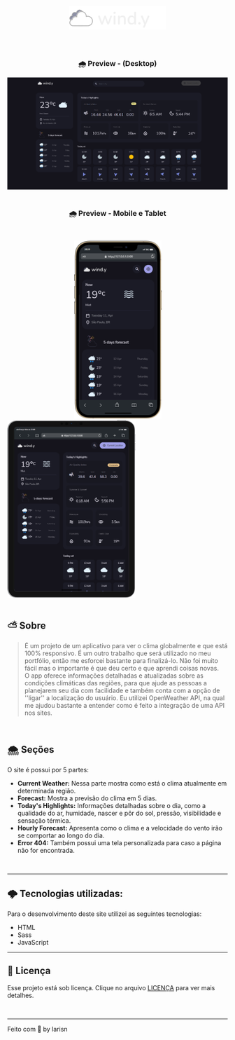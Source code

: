 
<h1 align="center">
<img src="assets/img/logo.svg" width="220px">
</h1>
<br>

<h3 align="center">
🌧 Preview - (Desktop)
</h3>

![Desktop](https://github.com/larisn/wind.y/blob/master/assets/img/preview.png)
<br>
<br>

<h3 align="center">
🌧 Preview - Mobile e Tablet
</h3>
<br>

&ensp; &ensp; &ensp; &ensp; &ensp; &ensp; &ensp; &ensp; &ensp; &ensp; &ensp; &ensp; &ensp; &ensp; <img src="assets/img/mobile.png" width="200px"> &ensp; &ensp; &ensp; <img src="assets/img/tablet.png" width="293px">
<br>
<br>

## ⛅️ Sobre

> É um projeto de um aplicativo para ver o clima globalmente e que está 100% responsivo. É um outro trabalho que será utilizado no meu portfólio, então me esforcei bastante para finalizá-lo. Não foi muito fácil mas o importante é que deu certo e que aprendi coisas novas.<br>
O app oferece informações detalhadas e atualizadas sobre as condições climáticas das regiões, para que ajude as pessoas a planejarem seu dia com facilidade e também conta com a opção de ''ligar'' a localização do usuário. Eu utilizei OpenWeather API, na qual me ajudou bastante a entender como é feito a integração de uma API nos sites.

<br>

## 🌨 Seções
O site é possui por 5 partes:

- **Current Weather:** Nessa parte mostra como está o clima atualmente em determinada região.
- **Forecast:** Mostra a previsão do clima em 5 dias.
- **Today's Highlights:** Informações detalhadas sobre o dia, como a qualidade do ar, humidade, nascer e pôr do sol, pressão, visibilidade e sensação térmica.
- **Hourly Forecast:** Apresenta como o clima e a velocidade do vento irão se comportar ao longo do dia.
- **Error 404:** Também possui uma tela personalizada para caso a página não for encontrada.
<br>

---

## 🌩 Tecnologias utilizadas:

Para o desenvolvimento deste site utilizei as seguintes tecnologias:

* HTML
* Sass
* JavaScript

---

## 🎐 Licença
Esse projeto está sob licença. Clique no arquivo [LICENÇA](https://github.com/larisn/larisn/blob/main/LICENSE2.md) para ver mais detalhes.

<br>

---

Feito com 🖤 by larisn

